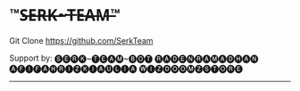 # ™S̶E̶R̶K̶~T̶E̶A̶M̶™

Git Clone https://github.com/SerkTeam

Support by:
🅢🅔🅡🅚~🅣🅔🅐🅜~🅑🅞🅣
🅡🅐🅓🅔🅝🅡🅐🅜🅐🅓🅗🅐🅝
🅐🅕🅘🅕🅐🅗🅡🅘🅩🅚🅘🅐🅤🅛🅘🅐
🅦🅘🅩🅓🅞🅞🅜🅩🅢🅣🅞🅡🅔
____________________

